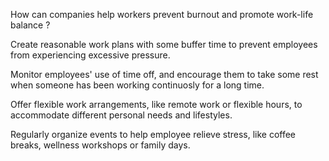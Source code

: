 How can companies help workers prevent burnout and promote work-life balance ?

Create reasonable work plans with some buffer time to prevent employees from experiencing excessive pressure.

Monitor employees' use of time off, and encourage them to take some rest when someone has been working continuosly for a long time.

Offer flexible work arrangements, like remote work or flexible hours, to accommodate different personal needs and lifestyles.

Regularly organize events to help employee relieve stress, like coffee breaks, wellness workshops or family days. 